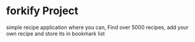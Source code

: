 # forkify Project

simple recipe application where you can, Find over 5000 recipes, add your own recipe and store its in bookmark list
